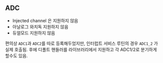 ## ADC
* Injected channel 은 지원하지 않음
* 아날로그 와치독 지원하지 않음
* 듀얼모드 지원하지 않음

편의상 `ADC1`과 `ADC2`를 따로 등록해두었지만, 인터럽트 서비스 루틴의 경우
`ADC1_2` 가 실제 호출됨. 후에 디폴트 핸들러를 라이브러리에서 지원하고 각
ADC1/2로 분기하게 할수도 있음.
